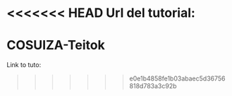 <<<<<<< HEAD
Url del tutorial:
=======
# COSUIZA-Teitok

Link to tuto: 
>>>>>>> e0e1b4858fe1b03abaec5d36756818d783a3c92b
